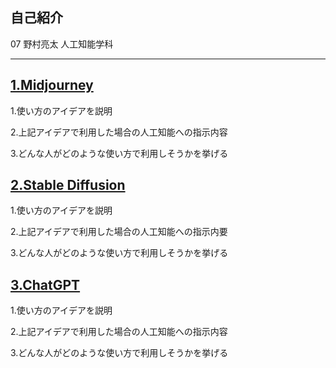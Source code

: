 ## **自己紹介**
 07 野村亮太 人工知能学科
 ***
## [1.Midjourney](https://www.midjourney.com/home/?callbackUrl=%2Fapp%2F)

1.使い方のアイデアを説明

  2.上記アイデアで利用した場合の人工知能への指示内容

  3.どんな人がどのような使い方で利用しそうかを挙げる 


## [2.Stable Diffusion](https://stablediffusionweb.com/)

1.使い方のアイデアを説明

  2.上記アイデアで利用した場合の人工知能への指示内要
  
  3.どんな人がどのような使い方で利用しそうかを挙げる


## [3.ChatGPT](https://openai.com/blog/chatgpt/)

1.使い方のアイデアを説明

  2.上記アイデアで利用した場合の人工知能への指示内容
  
  3.どんな人がどのような使い方で利用しそうかを挙げる
